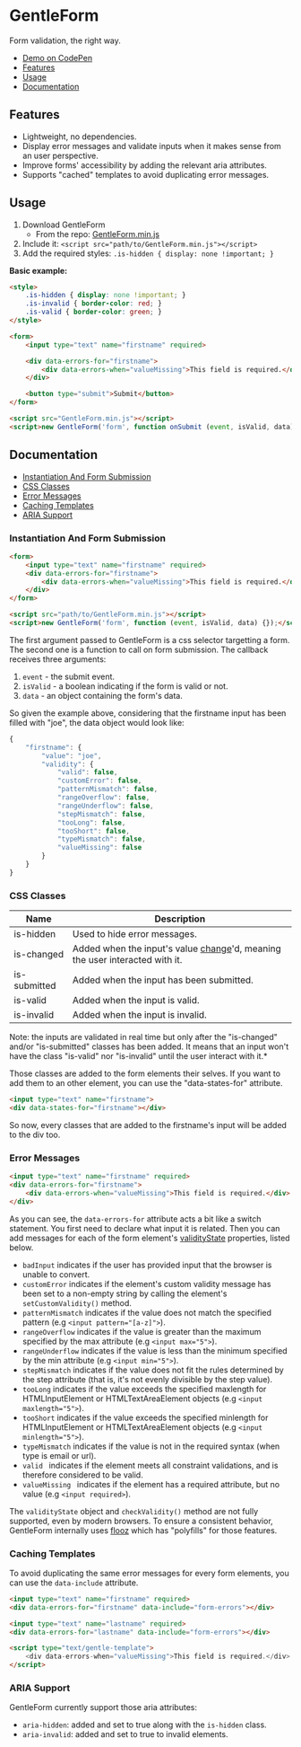 # GentleForm

Form validation, the right way.

* [Demo on CodePen](http://codepen.io/Zhouzi/full/QbBzZp/)
* [Features](https://github.com/Zhouzi/GentleForm#features)
* [Usage](https://github.com/Zhouzi/GentleForm#usage)
* [Documentation](https://github.com/Zhouzi/GentleForm#documentation)

## Features

* Lightweight, no dependencies.
* Display error messages and validate inputs when it makes sense from an user perspective.
* Improve forms' accessibility by adding the relevant aria attributes.
* Supports "cached" templates to avoid duplicating error messages.

## Usage

1. Download GentleForm
    * From the repo: [GentleForm.min.js](https://raw.githubusercontent.com/Zhouzi/GentleForm/gh-pages/dist/GentleForm.min.js)
2. Include it: `<script src="path/to/GentleForm.min.js"></script>`
3. Add the required styles: `.is-hidden { display: none !important; }`

**Basic example:**

```html
<style>
    .is-hidden { display: none !important; }
    .is-invalid { border-color: red; }
    .is-valid { border-color: green; }
</style>

<form>
    <input type="text" name="firstname" required>

    <div data-errors-for="firstname">
        <div data-errors-when="valueMissing">This field is required.</div>
    </div>

    <button type="submit">Submit</button>
</form>

<script src="GentleForm.min.js"></script>
<script>new GentleForm('form', function onSubmit (event, isValid, data) {});</script>
```

## Documentation

* [Instantiation And Form Submission](https://github.com/Zhouzi/GentleForm#instantiation-and-form-submission)
* [CSS Classes](https://github.com/Zhouzi/GentleForm#css-classes)
* [Error Messages](https://github.com/Zhouzi/GentleForm#error-messages)
* [Caching Templates](https://github.com/Zhouzi/GentleForm#caching-templates)
* [ARIA Support](https://github.com/Zhouzi/GentleForm#aria-support)

### Instantiation And Form Submission

```html
<form>
    <input type="text" name="firstname" required>
    <div data-errors-for="firstname">
        <div data-errors-when="valueMissing">This field is required.</div>
    </div>
</form>

<script src="path/to/GentleForm.min.js"></script>
<script>new GentleForm('form', function (event, isValid, data) {});</script>
```

The first argument passed to GentleForm is a css selector targetting a form.
The second one is a function to call on form submission.
The callback receives three arguments:

1. `event` - the submit event.
2. `isValid` - a boolean indicating if the form is valid or not.
3. `data` - an object containing the form's data.

So given the example above, considering that the firstname input has been filled with "joe", the data object would look like:

```javascript
{
    "firstname": {
        "value": "joe",
        "validity": {
            "valid": false,
            "customError": false,
            "patternMismatch": false,
            "rangeOverflow": false,
            "rangeUnderflow": false,
            "stepMismatch": false,
            "tooLong": false,
            "tooShort": false,
            "typeMismatch": false,
            "valueMissing": false
        }
    }
}
```

### CSS Classes

Name         | Description
-------------|---------------------------------------------------------------------------
is-hidden    | Used to hide error messages.
is-changed   | Added when the input's value [change](https://developer.mozilla.org/en-US/docs/Web/Events/change)'d, meaning the user interacted with it.
is-submitted | Added when the input has been submitted.
is-valid     | Added when the input is valid.
is-invalid   | Added when the input is invalid.

Note: the inputs are validated in real time but only after the "is-changed" and/or "is-submitted" classes has been added.
It means that an input won't have the class "is-valid" nor "is-invalid" until the user interact with it.*

Those classes are added to the form elements their selves.
If you want to add them to an other element, you can use the "data-states-for" attribute.

```html
<input type="text" name="firstname">
<div data-states-for="firstname"></div>
```

So now, every classes that are added to the firstname's input will be added to the div too.

### Error Messages

```html
<input type="text" name="firstname" required>
<div data-errors-for="firstname">
    <div data-errors-when="valueMissing">This field is required.</div>
</div>
```

As you can see, the `data-errors-for` attribute acts a bit like a switch statement.
You first need to declare what input it is related.
Then you can add messages for each of the form element's [validityState](https://developer.mozilla.org/fr/docs/Web/API/ValidityState) properties, listed below.

* `badInput` indicates if the user has provided input that the browser is unable to convert.
* `customError` indicates if the element's custom validity message has been set to a non-empty string by calling the element's `setCustomValidity()` method.
* `patternMismatch` indicates if the value does not match the specified pattern (e.g `<input pattern="[a-z]">`).
* `rangeOverflow` indicates if the value is greater than the maximum specified by the max attribute (e.g `<input max="5">`).
* `rangeUnderflow` indicates if the value is less than the minimum specified by the min attribute (e.g `<input min="5">`).
* `stepMismatch` indicates if the value does not fit the rules determined by the step attribute (that is, it's not evenly divisible by the step value).
* `tooLong` indicates if the value exceeds the specified maxlength for HTMLInputElement or HTMLTextAreaElement objects (e.g `<input maxlength="5">`).
* `tooShort` indicates if the value exceeds the specified minlength for HTMLInputElement or HTMLTextAreaElement objects (e.g `<input minlength="5">`).
* `typeMismatch` indicates if the value is not in the required syntax (when type is email or url).
* `valid ` indicates if the element meets all constraint validations, and is therefore considered to be valid.
* `valueMissing ` indicates if the element has a required attribute, but no value (e.g `<input required>`).

The `validityState` object and `checkValidity()` method are not fully supported, even by modern browsers.
To ensure a consistent behavior, GentleForm internally uses [flooz]() which has "polyfills" for those features.

### Caching Templates

To avoid duplicating the same error messages for every form elements, you can use the `data-include` attribute.

```html
<input type="text" name="firstname" required>
<div data-errors-for="firstname" data-include="form-errors"></div>

<input type="text" name="lastname" required>
<div data-errors-for="lastname" data-include="form-errors"></div>

<script type="text/gentle-template">
    <div data-errors-when="valueMissing">This field is required.</div>
</script>
```

### ARIA Support

GentleForm currently support those aria attributes:

* `aria-hidden`: added and set to true along with the `is-hidden` class.
* `aria-invalid`: added and set to true to invalid elements.
